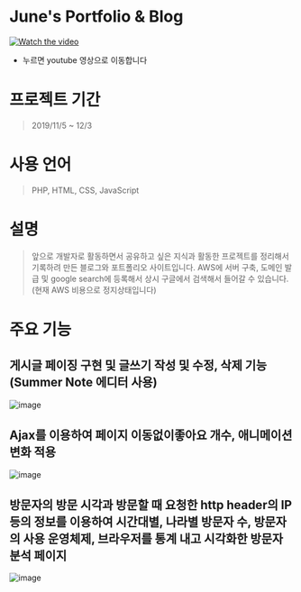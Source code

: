 # June's Portfolio & Blog

[![Watch the video](https://user-images.githubusercontent.com/44167177/102755114-50467800-43b1-11eb-8745-e9b2b1b56d75.png)](https://www.youtube.com/watch?v=sxpK-9oqvSM&ab_channel=june)

* 누르면 youtube 영상으로 이동합니다



# 프로젝트 기간
> 2019/11/5 ~ 12/3

# 사용 언어
> PHP, HTML, CSS, JavaScript 

# 설명
> 앞으로 개발자로 활동하면서 공유하고 싶은 지식과 활동한 프로젝트를 정리해서 기록하려 만든 블로그와 포트폴리오 사이트입니다.
AWS에 서버 구축, 도메인 발급 및 google search에 등록해서 상시 구글에서 검색해서 들어갈 수 있습니다. (현재 AWS 비용으로 정지상태입니다)



# 주요 기능
## 게시글 페이징 구현 및 글쓰기 작성 및 수정, 삭제 기능(Summer Note 에디터 사용)
![image](https://user-images.githubusercontent.com/44167177/102755250-7c61f900-43b1-11eb-8c9a-6327b168eeb3.png)


## Ajax를 이용하여 페이지 이동없이좋아요 개수, 애니메이션 변화 적용
![image](https://user-images.githubusercontent.com/44167177/102755318-913e8c80-43b1-11eb-8b92-c1cba7fd57bd.png)

## 방문자의 방문 시각과 방문할 때 요청한 http header의 IP 등의 정보를 이용하여 시간대별, 나라별 방문자 수, 방문자의 사용 운영체제, 브라우저를 통계 내고 시각화한 방문자 분석 페이지

![image](https://user-images.githubusercontent.com/44167177/102755336-969bd700-43b1-11eb-8305-23447c24881e.png)






